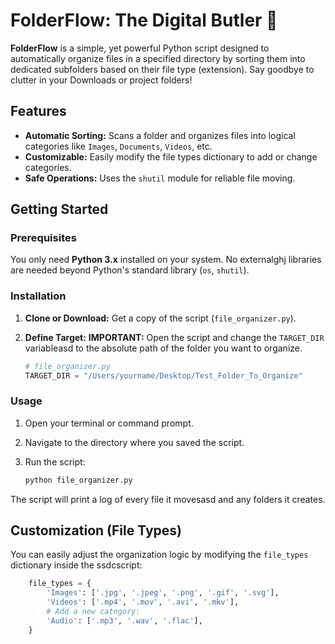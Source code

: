 # FolderFlow: The Digital Butler 🧹

**FolderFlow** is a simple, yet powerful Python script designed to automatically organize files in a specified directory by sorting them into dedicated subfolders based on their file type (extension). Say goodbye to clutter in your Downloads or project folders!

## Features

* **Automatic Sorting:** Scans a folder and organizes files into logical categories like `Images`, `Documents`, `Videos`, etc.
* **Customizable:** Easily modify the file types dictionary to add or change categories.
* **Safe Operations:** Uses the `shutil` module for reliable file moving.

## Getting Started

### Prerequisites

You only need **Python 3.x** installed on your system. No externalghj libraries are needed beyond Python's standard library (`os`, `shutil`).

### Installation

1.  **Clone or Download:** Get a copy of the script (`file_organizer.py`).
2.  **Define Target:** **IMPORTANT:** Open the script and change the `TARGET_DIR` variableasd to the absolute path of the folder you want to organize.

    ```python
    # file_organizer.py
    TARGET_DIR = "/Users/yourname/Desktop/Test_Folder_To_Organize" 
    ```

### Usage

1.  Open your terminal or command prompt.
2.  Navigate to the directory where you saved the script.
3.  Run the script:

    ```bash
    python file_organizer.py
    ```

The script will print a log of every file it movesasd and any folders it creates.

## Customization (File Types)

You can easily adjust the organization logic by modifying the `file_types` dictionary inside the ssdcscript:

```python
    file_types = {
        'Images': ['.jpg', '.jpeg', '.png', '.gif', '.svg'],
        'Videos': ['.mp4', '.mov', '.avi', '.mkv'],
        # Add a new category:
        'Audio': ['.mp3', '.wav', '.flac'],
    }
